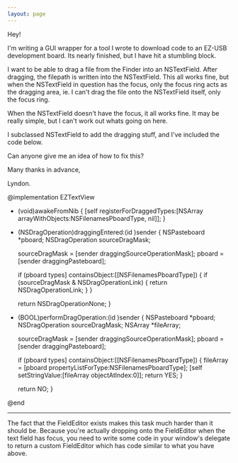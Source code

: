 ```yaml
---
layout: page
---
```




Hey!

I'm writing a GUI wrapper for a tool I wrote to download code to an EZ-USB development board. Its nearly finished, but I have hit a stumbling block.

I want to be able to drag a file from the Finder into an NSTextField. After dragging, the filepath is written into the NSTextField. This all works fine, but when the NSTextField in question has the focus, only the focus ring acts as the dragging area, ie. I can't drag the file onto the NSTextField itself, only the focus ring.

When the NSTextField doesn't have the focus, it all works fine. It may be really simple, but I can't work out whats going on here.

I subclassed NSTextField to add the dragging stuff, and I've included the code below.

Can anyone give me an idea of how to fix this?

Many thanks in advance,

Lyndon.


    
@implementation EZTextView

- (void)awakeFromNib
{
	[self registerForDraggedTypes:[NSArray arrayWithObjects:NSFilenamesPboardType, nil]];
}

- (NSDragOperation)draggingEntered:(id <NSDraggingInfo>)sender 
{
    NSPasteboard *pboard;
	NSDragOperation sourceDragMask;

	sourceDragMask = [sender draggingSourceOperationMask];
	pboard = [sender draggingPasteboard];

	if (pboard types] containsObject:[[NSFilenamesPboardType]) 
	{
		if (sourceDragMask & NSDragOperationLink) 
		{
			return NSDragOperationLink;
		} 
	}

    return NSDragOperationNone;
}

- (BOOL)performDragOperation:(id <NSDraggingInfo>)sender 
{
    NSPasteboard *pboard;
    NSDragOperation sourceDragMask;
	NSArray *fileArray;

    sourceDragMask = [sender draggingSourceOperationMask];
    pboard = [sender draggingPasteboard];

	if (pboard types] containsObject:[[NSFilenamesPboardType])
	{
        fileArray = [pboard propertyListForType:NSFilenamesPboardType];
		[self setStringValue:[fileArray objectAtIndex:0]];
		return YES;
    }

    return NO;
}

@end

----
The fact that the FieldEditor exists makes this task much harder than it should be. Because you're actually dropping onto the FieldEditor when the text field has focus, you need to write some code in your window's delegate to return a custom FieldEditor which has code similar to what you have above.
